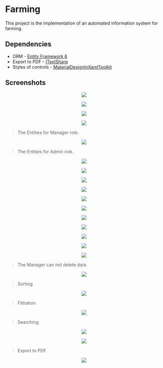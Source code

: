 # Farming

This project is the implementation of an automated information system for farming.

## Dependencies

* ORM - [Entity Framework 6](https://github.com/aspnet/EntityFramework6)
* Export to PDF - [ITextSharp](https://github.com/itext/itextsharp)
* Styles of controls - [MaterialDesignInXamlToolkit](https://github.com/ButchersBoy/MaterialDesignInXamlToolkit)

## Screenshots

<p align="center">
  <img src="https://lh3.googleusercontent.com/I3OJqdkw-Ic8E8QFCuAd3qjzB-Dr11MBPmI36k_S958-raG_A1e-Geg409lA51g-n66Ixyj1aqgXmJvucOx8=w1600-h794">
</p>

<p align="center">
  <img src="https://lh4.googleusercontent.com/r8EM8uBsoSghuKgHHKdN2EUpw1fizPLEuvII8DE7AwMLyxF40d8qzaO4Vh8vsQIujmXYhXKkoHJAHIIUqP6y=w1600-h755">
</p>

<p align="center">
  <img src="https://lh3.googleusercontent.com/7bRlaKphjWHFg0RL4htXtS6TLD6lci_zGzZlDw180Y6cEebxbzjwH_BZ9s-PwcUKIXnJxNVQsUmKeijfcjTs=w1199-h794">
</p>

<p align="center">
  <img src="https://lh3.googleusercontent.com/k-w1lAAoM8iCrDZogrb9FSebH6HnxizRmEZNLd6TJYoUUtGCt1utlIR13kKrw78Dr_bTSk9a5Zmj8dEfjWhO=w1199-h794">
</p>

> The Entities for Manager role.

<p align="center">
  <img src="https://lh5.googleusercontent.com/BEdg4nFJLnGpEoLPEM-b86xlQ4eWFFcFM7XmoHfe2_zzwzak_FkzdttLFu8gfppPatqUCgq_hSQneIS3XqOK=w1199-h794-rw">
</p>

> The Entities for Admin role.

<p align="center">
  <img src="https://lh5.googleusercontent.com/n79-KUGQEhwIpJB1ABYjX6JYF7tRR8uBPyXvE5fR6S-ElxqmOZA9k8N2XXfMOJ-xFCA9SiudoTEe4wFmJx9I=w1199-h794-rw">
</p>

<p align="center">
  <img src="https://lh4.googleusercontent.com/Ostwa9KMsQS6UmzbrmcONu4FYeuJsrNaoCuKA6VLqGn_YdEF7doFXEDpdrgEbfiJQa9lq7K2nIWbBwmJ0WcN=w1199-h794">
</p>

<p align="center">
  <img src="https://lh3.googleusercontent.com/BeGhUy4t0m_0OD25FjbK_c-FuToP0VohU1SsQJDkaHUwpkEx55ODtUn5zzBmX8BkLF_VAIPNQ2JpI9bllFjnMLWdGk6dm54rdOWl-PPAAWbAVRN4_PeSXxOB1ESVmAH9ptwrgP5I5N2qabnFsMGa47Ll1z7-JxFf-vtnmzxSq5AWbeMdR54_c-OPDb0t8nVjkqUsMSgDJN8YGQKgCxDp2ZaOf-MQQKsj_l8eE6HHp3IS1V-JvhgikAUc2_tAt-TW2xg5kKe1Eisl1hKnBbfxiAkzqCnsyr_13bNremGllGAp9LvePHt6gCs7Csg04LWu2leEruEmX-2P3Ds4I_XKXRwqushd8S4Cm3e50CcgfD9wQNvtb4AmpawaHovBtYinw9QtUYzg6oEkF7D2n97Js8S5KXn9cw5OR1zjkfD_03eUIU-CEJ3i5iTck_04aUHCOZdtEonNu9elGYy9T7TafbV-gCKhdX8B1lrO6QKtT-2VX9GZThNUHtyCmoOtEU1jlK15RY1lP5-DABx-o2oEV-z64lIViYHO4lI0bDOUBqVe8oby-5b_MGZJMDmoBBNH=w1600-h794">
</p>

<p align="center">
  <img src="https://lh3.googleusercontent.com/VcjckRb_NUzhs_K4YXnFG4pPDamigWnskBVrL6o6t_g2ugdJgDsLsSAWSHjn8Dx7LuUAwWn9mvIcbwWsJi-w=w1199-h794">
</p>

<p align="center">
  <img src="https://lh6.googleusercontent.com/7-KJNNVxQN6EwVoQ9kOK1aBN6GLGivxs1GUj3gLKmvqk8a0Ok6_s2D7GV8e8DLKQNYpSck-5wPeo_S6gmemY=w1199-h794">
</p>

<p align="center">
  <img src="https://lh6.googleusercontent.com/GO4GbSnnI6osoDfMcNGkGnI0K4tD4k68X0actKAQWTjBcD_84-aeQTefHHDFEeti7ydglUq7IZomn8kxJhjX=w1199-h794">
</p>

<p align="center">
  <img src="https://lh3.googleusercontent.com/CyjgX7R0nYVf1haDa8-aRiX44T_13i2T28kh_tbOYIqWJnoWPD4qQng8yMKNtPAcFNRLlXsL3Xj1ToR_WwKi=w1199-h794">
</p>

<p align="center">
  <img src="https://lh4.googleusercontent.com/3YoB-ltH7zSwHah65PKLBVgmLjIKUrFs35ZKx1rav-P7JkoEXKF-FsAfIPXDysLTk_CXpM_OjW3VEYayMFx_=w1600-h794">
</p>

<p align="center">
  <img src="https://lh3.googleusercontent.com/sRe9YQYi1BHqFHe2I3q1IBsLFAcZTwIjzyLbaeuzl6ODPvj2-O_nALnWmmUIEudcanzLXeN3uQfl5wpSfkzU=w1199-h794-rw">
</p>

<p align="center">
  <img src="https://lh6.googleusercontent.com/4Oe-LpKplsRw5RRpbymK56OwagQKhXb5I_xVoHEw9-n9YCQX5Of0NtMuaUAzuOSOgJbTsVv5N2OU1Yz4XMAW=w1199-h794-rw">
</p>

<p align="center">
  <img src="https://lh3.googleusercontent.com/mVEMIHTyDkRge__BaLAtUuy29aX43aqZWXnrfRb-OUF-EueDEoltojyZl9wUBhTPm8x5txO9heqnBPDoTsum=w1199-h794-rw">
</p>

> The Manager can not delete data

<p align="center">
  <img src="https://lh6.googleusercontent.com/NMZ_WIRjN1K7pob0t9duG4psHyhPNL2D4Kp2We_ioiFKqGNGOcBf7e52JacRlZ8tlj60RGYZ47XebBDPcL6h=w1199-h794-rw">
</p>

> Sorting

<p align="center">
  <img src="https://lh6.googleusercontent.com/OepJH9VEXt_bYvIfAi99ZHfiLTLJOZWtYLLA2XjZpFpYQ0gzJ-Y5LYpYjzGxoV6U72BD9wxVf7CkzRrYI0LQ=w1199-h794">
</p>

> Filtration

<p align="center">
  <img src="https://lh3.googleusercontent.com/5E93yyeZglJ0qewT0eQZ82fYQUnwMlthIyZCg8QeZeSacByXrajlyNXNYpKtAJuHDCEXwVWoqus0UP_cUTLye0cqsWJxiyqeGh0FLdlGK75iSKULlIkCAM4RV9RnuQYNQ8XXHFyhIMeKpIqt5pBvN_g4OkEfYrdsEBmRtRCZDpP1-r4ufOp4RTIZwdCIX92WSJF6zw9YCuETDP5l0evdJ1TlOWdej3c6m9usuRfB7IU1chSxG4VQbtPn8yWt4nJebldSuQnTtGGAoroa0hYCRuqPxDh56y6hHZT2ocNyEwFTKhTmLOAz0XmbsLeJlVpUwT8zUwzV2HKyiJ6yl_gmCctnscvNDxx5ISaDzRcmGEZmB-Fih0_ZOx42ljId9bKeEMkDC6nQ9xx2Mog7UJD6Ftr6mcCquD0ASTdq6FUSNkEdzgnaKyfR7_iF1JDGffCUCkWmuWrYPesIObhPxZNvBvdF02LSfKxW2LZ4WD4CuNV0uHEbaf9CRDbcqNk1g5Npk_cQLiOsZew61uwjI_y6gfoPuWUC1ctuWjQMqvsLTZx55rITaJFAnVlrsLhhoOZI=w1600-h794">
</p>

> Searching

<p align="center">
  <img src="https://lh3.googleusercontent.com/46GXo6w1SrG-2cXJsaaats6iKo10cBA7-G_8GvYJgWOd52XcYxXvWlvmE5Ftcfhov2uYP-GQXNbEqxokIRNz=w1199-h794">
</p>

<p align="center">
  <img src="https://lh4.googleusercontent.com/vAIV5WcFg_1TyGaBlePNly7A7EW4_EDC6M3q4jv6HQNgX0i_PDhYHYLTY3x8cNv10WTXgJJcQuxlGIeW--tH=w1199-h794">
</p>

> Export to PDF

<p align="center">
  <img src="https://lh4.googleusercontent.com/3oZFdZX5D6k2veds6J-QX6nuTl9V3rC4v58gAZjtwHUg2vaP58OmKR4520wKuioF8hg6dnbqanwIqhEFUy90=w1199-h794-rw">
</p>
